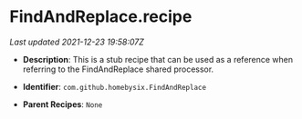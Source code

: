 # FindAndReplace.recipe

_Last updated 2021-12-23 19:58:07Z_

- **Description**: This is a stub recipe that can be used as a reference when referring to the FindAndReplace shared processor.

- **Identifier**: `com.github.homebysix.FindAndReplace`

- **Parent Recipes**: `None`